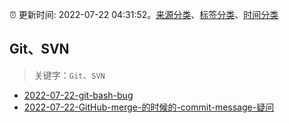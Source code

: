 :alarm_clock: 更新时间: 2022-07-22 04:31:52。[来源分类](../README.md)、[标签分类](../TAGS.md)、[时间分类](../TIMELINE.md)

## Git、SVN


> 关键字：`Git`、`SVN`



- [2022-07-22-git-bash-bug](https://www.v2ex.com/t/867958) 
- [2022-07-22-GitHub-merge-的时候的-commit-message-疑问](https://www.v2ex.com/t/867925) 